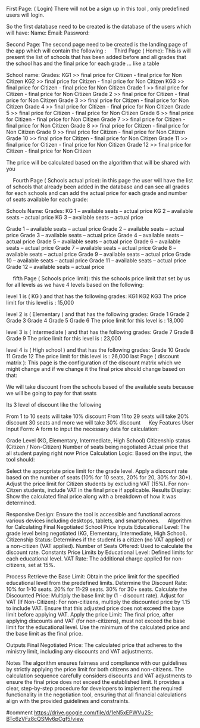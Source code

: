 First Page: ( Login)
There will not be a sign up in this tool , only predefined users will login.

So the first database need to be created is the database of the users which will have:
Name:
Email:
Password:
 
Second Page:
The second page need to be created is the landing page of the app which will contain the following :
 
Third Page ( Home):
This is will present the list of schools that has been added before and all grades that the school has and the final price for each grade … like a table

School name:
Grades:
KG1 >> final price for Citizen - final price for Non Citizen 
KG2 >> final price for Citizen - final price for Non Citizen
KG3 >> final price for Citizen - final price for Non Citizen 
Grade 1 >> final price for Citizen - final price for Non Citizen
Grade 2 >> final price for Citizen - final price for Non Citizen
Grade 3 >> final price for Citizen - final price for Non Citizen
Grade 4 >> final price for Citizen - final price for Non Citizen
Grade 5 >> final price for Citizen - final price for Non Citizen
Grade 6 >> final price for Citizen - final price for Non Citizen
Grade 7 >> final price for Citizen - final price for Non Citizen
Grade 8 >> final price for Citizen - final price for Non Citizen
Grade 9 >> final price for Citizen - final price for Non Citizen
Grade 10 >> final price for Citizen - final price for Non Citizen
Grade 11 >> final price for Citizen - final price for Non Citizen
Grade 12 >> final price for Citizen - final price for Non Citizen

The price will be calculated based on the algorithm that will be shared with you

 
Fourth Page ( Schools actual price):
in this page the user will have the list of schools that already been added in the database and can see all grades for each schools and can add the actual price for each grade and number of seats available for each grade:

Schools Name:
Grades:
KG 1 – available seats – actual price
KG 2 – available seats – actual price
KG 3 – available seats – actual price

Grade 1 – available seats – actual price
Grade 2 – available seats – actual price
Grade 3 – available seats – actual price
Grade 4 – available seats – actual price
Grade 5 – available seats – actual price
Grade 6 – available seats – actual price
Grade 7 – available seats – actual price
Grade 8 – available seats – actual price
Grade 9 – available seats – actual price
Grade 10 – available seats – actual price
Grade 11 – available seats – actual price
Grade 12 – available seats – actual price


 
fifth Page ( Schools price limit):
this the schools price limit that set by us for all levels as we have 4 levels based on the following:

level 1 is ( KG ) and that has the following grades:
KG1 
KG2 
KG3 
The price limit for this level is : 15,000

level 2 is ( Elementary  ) and that has the following grades:
Grade 1 
Grade 2 
Grade 3 
Grade 4 
Grade 5 
Grade 6 
The price limit for this level is : 18,000

level 3 is ( intermediate  ) and that has the following grades:
Grade 7
Grade 8 
Grade 9 
The price limit for this level is : 23,000

level 4 is ( High school  ) and that has the following grades:
Grade 10
Grade 11
Grade 12
The price limit for this level is : 26,000
last Page ( discount matrix ):
This page is the configuration of the discount matrix which we might change and if we change it the final price should change based on that:

We will take discount from the schools based of the available seats because we will be going to pay for that seats

Its 3 level of discount like the following 


From 1 to 10 seats will take 10% discount
From 11 to 29 seats will take 20% discount
30 seats and more we will take 30% discount
 
Key Features
User Input Form: A form to input the necessary data for calculation:

Grade Level (KG, Elementary, Intermediate, High School)
Citizenship status (Citizen / Non-Citizen)
Number of seats being negotiated
Actual price that all student paying right now
Price Calculation Logic: Based on the input, the tool should:

Select the appropriate price limit for the grade level.
Apply a discount rate based on the number of seats (10% for 10 seats, 20% for 20, 30% for 30+).
Adjust the price limit for Citizen students by excluding VAT (15%).
For non-Citzen students, include VAT in the final price if applicable.
Results Display: Show the calculated final price along with a breakdown of how it was determined.

Responsive Design: Ensure the tool is accessible and functional across various devices including desktops, tablets, and smartphones.
 
Algorithm for Calculating Final Negotiated School Price
Inputs
Educational Level: The grade level being negotiated (KG, Elementary, Intermediate, High School).
Citizenship Status: Determines if the student is a citizen (no VAT applied) or a non-citizen (VAT applied).
Number of Seats Offered: Used to calculate the discount rate.
Constants
Price Limits by Educational Level: Defined limits for each educational level.
VAT Rate: The additional charge applied for non-citizens, set at 15%.

Process
Retrieve the Base Limit: Obtain the price limit for the specified educational level from the predefined limits.
Determine the Discount Rate:
10% for 1-10 seats.
20% for 11-29 seats.
30% for 30+ seats.
Calculate the Discounted Price: Multiply the base limit by (1 - discount rate).
Adjust for VAT (If Non-Citizen):
For non-citizens, multiply the discounted price by 1.15 to include VAT.
Ensure that this adjusted price does not exceed the base limit before applying VAT.
Apply the price Limit:
The final price, after applying discounts and VAT (for non-citizens), must not exceed the base limit for the educational level.
Use the minimum of the calculated price and the base limit as the final price.

Outputs
Final Negotiated Price: The calculated price that adheres to the ministry limit, including any discounts and VAT adjustments.

Notes
The algorithm ensures fairness and compliance with our guidelines by strictly applying the price limit for both citizens and non-citizens.
The calculation sequence carefully considers discounts and VAT adjustments to ensure the final price does not exceed the established limit.
It provides a clear, step-by-step procedure for developers to implement the required functionality in the negotiation tool, ensuring that all financial calculations align with the provided guidelines and constraints.


#comment
https://drive.google.com/file/d/1eN5xEPWVu2S-BTc6zVFz8cQSMv6pCgf5/view
